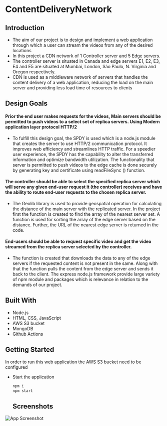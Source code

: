 # ContentDeliveryNetwork

## Introduction
- The aim of our project is to design and implement a web application through which a user can
stream the videos from any of the desired locations
- In this project a CDN network of 1 Controller server and 5 Edge servers. 
- The controller server is situated in Canada and edge servers E1, E2, E3,
E4 and E5 are situated at Mumbai, London, São Paulo, N. Virginia and Oregon respectively.
- CDN is used as a middleware network of servers that handles the content delivery of a web
application, reducing the load on the main server and providing less load time of resources to
clients

## Design Goals
#### Prior the end user makes requests for the videos, Main servers should be permitted to push videos to a select set of replica servers. Using Modern application layer protocol HTTP/2
- To fulfill this design goal, the SPDY is used which is a node.js module that creates the server
to use HTTP/2 communication protocol. It improves web efficiency and streamlines HTTP
traffic. For a speedier user experience, the SPDY has the capability to alter the transferred
information and optimize bandwidth utilization. The functionality that server is permitted to
push videos to the edge cache is done securely by generating key and certificate using
readFileSync () function.

#### The controller should be able to select the specified replica server which will serve any given end-user request it (the controller) receives and have the ability to route end-user requests to the chosen replica server.
- The Geolib library is used to provide geospatial operation for calculating the distance of the
main server with the replicated server. In the project first the function is created to find the
array of the nearest server set. A function is used for sorting the array of the edge server based
on the distance. Further, the URL of the nearest edge server is returned in the code.

#### End-users should be able to request specific video and get the video streamed from the replica server selected by the controller.
- The function is created that downloads the data to any of the edge servers if the requested content
is not present in the same. Along with that the function pulls the content from the edge server and
sends it back to the client. The express node.js framework provide large variety of npm module
and packages which is relevance in relation to the demands of our project.

## Built With

- Node.js
- HTML, CSS, JavaScript
- AWS S3 bucket
- MongoDB
- Github Actions

## Getting Started
In order to run this web application the AWS S3 bucket need to be configured
- Start the application
   ```bash
  npm i
  npm start
   ```    
   ## Screenshots

![App Screenshot](https://via.placeholder.com/468x300?text=App+Screenshot+Here)
